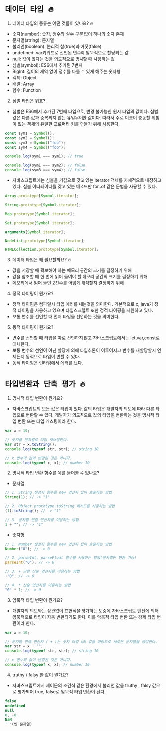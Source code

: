 # `데이터 타입 🔥`

1. 데이터 타입의 종류는 어떤 것들이 있나요? 🔥

- 숫자(number): 숫자, 정수와 실수 구분 없이 하나의 숫자 존재
- 문자열(string): 문자열
- 불리언(boolean): 논리적 참(true)과 거짓(false)
- undefined: var키워드로 선언된 변수에 암묵적으로 할당되는 값
- null: 값이 없다는 것을 의도적으로 명시할 때 사용하는 값
- 심벌(symbol): ES6에서 추가된 7번째
- BigInt: 길이의 제약 없이 정수를 다룰 수 있게 해주는 숫자형
- 객체: Object
- 배열: Array
- 함수: Function

2. 심벌 타입은 뭐죠?

- 심벌은 ES6에서 추가된 7번째 타입으로, 변경 불가능한 원시 타입의 값이다. 심벌 값은 다른 값과 중복되지 않는 유일무이한 값이다. 따라서 주로 이름이 충동할 위험이 없는 객체의 유일한 프로퍼티 키를 만들기 위해 사용한다.

```js
const sym1 = Symbol();
const sym2 = Symbol();
const sym3 = Symbol("foo");
const sym4 = Symbol("foo");

console.log(sym1 === sym1); // true

console.log(sym1 === sym2); // false
console.log(sym3 === sym4); // false
```

- 자바스크립트에는 심볼을 키값으로 갖고 있는 iterator 객체를 자체적으로 내장하고 있다. 심볼 이터레이터를 갖고 있는 메소드만 for..of 같은 문법을 사용할 수 있다.

```js
Array.prototype[Symbol.iterator];

String.prototype[Symbol.iterator];

Map.prototype[Symbol.iterator];

Set.prototype[Symbol.iterator];

arguments[Symbol.iterator];

NodeList.prototype[Symbol.iterator];

HTMLCollection.prototype[Symbol.iterator];
```

3. 데이터 타입은 왜 필요할까요? 🔥

- 값을 저장할 때 확보해야 하는 메모리 공간의 크기를 결정하기 위해
- 값을 참조할 때 한 번에 읽어 들여야 할 메모리 공간의 크기를 결정하기 위해
- 메모리에서 읽어 들인 2진수를 어떻게 해석할지 결정하기 위해

4. 정적 타이핑이 뭔가요?

- 정적 타이핑은 컴파일시 타입 에러를 내는것을 의미한다. 기본적으로 c, java가 정적 타이핑을 사용하고 있으며 타입스크립트 또한 정적 타이핑을 지원하고 있다.
- 보통 변수를 선언할 때 먼저 타입을 선언하는 것을 의미한다.

5. 동적 타이핑이 뭔가요?

- 변수를 선언할 때 타입을 따로 선언하지 않고 자바스크립트에서는 let,var,const로 대체한다.
- 보통 변수의 선언이 아닌 할당에 의해 타입추론이 이루어지고 변수를 재할당할시 언제든지 동적으로 타입이 변할 수 있다.
- 동적 타이핑은 런타임에서 에러를 낸다.

# `타입변환과 단축 평가 🔥`

1. 명시적 타입 변환이 뭔가요?

- 자바스크립트의 모든 값은 타입이 있다. 값의 타입은 개발자의 의도에 따라 다른 타입으로 변환할 수 있다. 개발자가 의도적으로 값의 타입을 변환하는 것을 명시적 타입 변환 또는 타입 캐스팅이라 한다.

```js
var x = 10;

// 숫자를 문자열로 타입 캐스팅한다.
var str = x.toString();
console.log(typeof str, str); // string 10

// x 변수의 값이 변경된 것은 아니다.
console.log(typeof x, x); // number 10
```

2. 명시적 타입 변환 함수를 예를 들어볼 수 있나요?

- 문자열

```js
// 1. String 생성자 함수를 new 연산자 없이 호출하는 방법
String(1); // -> "1"

// 2. Object.prototype.toString 메서드를 사용하는 방법
(1).toString(); // -> "1"

// 3. 문자열 연결 연산자를 이용하는 방법
1 + ""; // -> "1"
```

- 숫자형

```js
// 1. Number 생성자 함수를 new 연산자 없이 호출하는 방법
Number("0"); // -> 0

// 2. parseInt, parseFloat 함수를 사용하는 방법(문자열만 변환 가능)
parseInt("0"); // -> 0

// 3. + 단항 산술 연산자를 이용하는 방법
+"0"; // -> 0

// 4. * 산술 연산자를 이용하는 방법
"0" * 1; // -> 0
```

3. 암묵적 타입 변환이 뭔가요?

- 개발자의 의도와는 상관없이 표현식을 평가하는 도중에 자바스크립트 엔진에 의해 암묵적으로 타입이 자동 변환되기도 한다. 이를 암묵적 타입 변환 또는 강제 타입 변환이라 한다.

```js
var x = 10;

// 문자열 연결 연산자 ( + )는 숫자 타입 x의 값을 바탕으로 새로운 문자열을 생성한다.
var str = x + "";
console.log(typeof str, str); // string 10

// x 변수의 값이 변경된 것은 아니다.
console.log(typeof x, x); // number 10
```

4. truthy / falsy 한 값이 뭔가요?

- 자바스크립트에서 제어문의 조건식 같은 환경에서 불리언 값을 truthy , falsy 값으로 평가되어 true, false로 암묵적 타입 변환이 된다.

```js
false
undefined
null
0, -0
NaN
' '(빈 문자열)
```
